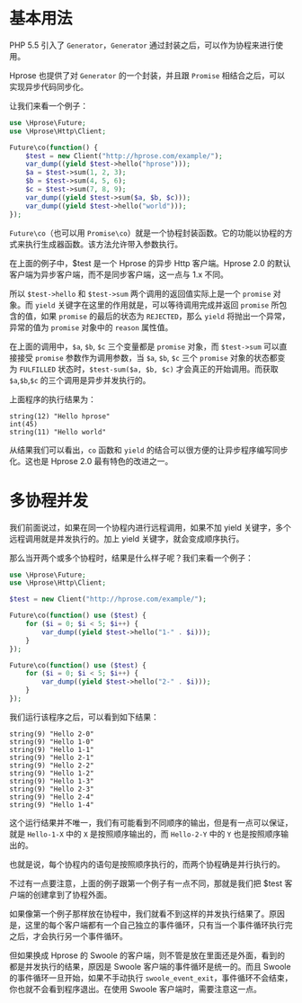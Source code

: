 # 基本用法

PHP 5.5 引入了 `Generator`，`Generator` 通过封装之后，可以作为协程来进行使用。

Hprose 也提供了对 `Generator` 的一个封装，并且跟 `Promise` 相结合之后，可以实现异步代码同步化。

让我们来看一个例子：

```php
use \Hprose\Future;
use \Hprose\Http\Client;

Future\co(function() {
    $test = new Client("http://hprose.com/example/");
    var_dump((yield $test->hello("hprose")));
    $a = $test->sum(1, 2, 3);
    $b = $test->sum(4, 5, 6);
    $c = $test->sum(7, 8, 9);
    var_dump((yield $test->sum($a, $b, $c)));
    var_dump((yield $test->hello("world")));
});
```

`Future\co`（也可以用 `Promise\co`）就是一个协程封装函数。它的功能以协程的方式来执行生成器函数。该方法允许带入参数执行。

在上面的例子中，$test 是一个 Hprose 的异步 Http 客户端。Hprose 2.0 的默认客户端为异步客户端，而不是同步客户端，这一点与 1.x 不同。

所以 `$test->hello` 和 `$test->sum` 两个调用的返回值实际上是一个 `promise` 对象。而 `yield` 关键字在这里的作用就是，可以等待调用完成并返回 `promise` 所包含的值，如果 `promise` 的最后的状态为 `REJECTED`，那么 `yield` 将抛出一个异常，异常的值为 `promise` 对象中的 `reason` 属性值。

在上面的调用中，`$a`, `$b`, `$c` 三个变量都是 `promise` 对象，而 `$test->sum` 可以直接接受 `promise` 参数作为调用参数，当 `$a`, `$b`, `$c` 三个 `promise` 对象的状态都变为 `FULFILLED` 状态时，`$test-sum($a, $b, $c)` 才会真正的开始调用。而获取 `$a`,`$b`,`$c` 的三个调用是异步并发执行的。

上面程序的执行结果为：
>
```
string(12) "Hello hprose"
int(45)
string(11) "Hello world"
```
>

从结果我们可以看出，`co` 函数和 `yield` 的结合可以很方便的让异步程序编写同步化。这也是 Hprose 2.0 最有特色的改进之一。

# 多协程并发

我们前面说过，如果在同一个协程内进行远程调用，如果不加 yield 关键字，多个远程调用就是并发执行的。加上 yield 关键字，就会变成顺序执行。

那么当开两个或多个协程时，结果是什么样子呢？我们来看一个例子：

```php
use \Hprose\Future;
use \Hprose\Http\Client;

$test = new Client("http://hprose.com/example/");

Future\co(function() use ($test) {
    for ($i = 0; $i < 5; $i++) {
        var_dump((yield $test->hello("1-" . $i)));
    }
});

Future\co(function() use ($test) {
    for ($i = 0; $i < 5; $i++) {
        var_dump((yield $test->hello("2-" . $i)));
    }
});
```

我们运行该程序之后，可以看到如下结果：

>
```
string(9) "Hello 2-0"
string(9) "Hello 1-0"
string(9) "Hello 1-1"
string(9) "Hello 2-1"
string(9) "Hello 2-2"
string(9) "Hello 1-2"
string(9) "Hello 1-3"
string(9) "Hello 2-3"
string(9) "Hello 2-4"
string(9) "Hello 1-4"
```
>

这个运行结果并不唯一，我们有可能看到不同顺序的输出，但是有一点可以保证，就是 `Hello-1-X` 中的 `X` 是按照顺序输出的，而 `Hello-2-Y` 中的 `Y` 也是按照顺序输出的。

也就是说，每个协程内的语句是按照顺序执行的，而两个协程确是并行执行的。

不过有一点要注意，上面的例子跟第一个例子有一点不同，那就是我们把 $test 客户端的创建拿到了协程外面。

如果像第一个例子那样放在协程中，我们就看不到这样的并发执行结果了。原因是，这里的每个客户端都有一个自己独立的事件循环，只有当一个事件循环执行完之后，才会执行另一个事件循环。

但如果换成 Hprose 的 Swoole 的客户端，则不管是放在里面还是外面，看到的都是并发执行的结果，原因是 Swoole 客户端的事件循环是统一的。而且 Swoole 的事件循环一旦开始，如果不手动执行 `swoole_event_exit`，事件循环不会结束，你也就不会看到程序退出。在使用 Swoole 客户端时，需要注意这一点。